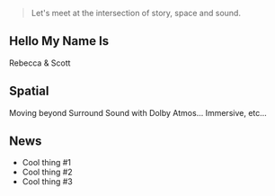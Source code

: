 <style>
  body {
    margin: auto 0;
  }
  main {
    margin: auto 0;
    max-width: unset;
  }
</style>
<div id=hero class="frontpage">
  <blockquote>Let's meet at the intersection of story, space and sound.</blockquote>
</div>

<section>
  <div class="row">
    <div class="col">
      <div class="card light">
        <h2>Hello My Name Is</h2>
        <div class="body white">Rebecca & Scott</div>
      </div>
    </div>
    <div class="col">
      <div class="card teal">
        <h2>Spatial</h2>
        <div class="body white">Moving beyond Surround Sound with Dolby Atmos... Immersive, etc...</div>
      </div>
    </div>
    <div class="col">
      <div class="card azure">
        <h2>News</h2>
        <div class="body white">
          <ul>
            <li>Cool thing #1</li>
            <li>Cool thing #2</li>
            <li>Cool thing #3</li>
          </ul>
        </div>
      </div>
    </div>
  </div>
</section>
